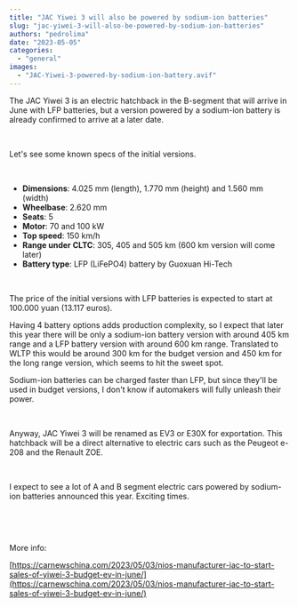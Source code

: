 ```yaml
---
title: "JAC Yiwei 3 will also be powered by sodium-ion batteries"
slug: "jac-yiwei-3-will-also-be-powered-by-sodium-ion-batteries"
authors: "pedrolima"
date: "2023-05-05"
categories: 
  - "general"
images: 
  - "JAC-Yiwei-3-powered-by-sodium-ion-battery.avif"
---
```


The JAC Yiwei 3 is an electric hatchback in the B-segment that will arrive in June with LFP batteries, but a version powered by a sodium-ion battery is already confirmed to arrive at a later date.

 

Let's see some known specs of the initial versions.

 

- **Dimensions**: 4.025 mm (length), 1.770 mm (height) and 1.560 mm (width)
- **Wheelbase**: 2.620 mm
- **Seats**: 5
- **Motor**: 70 and 100 kW
- **Top speed**: 150 km/h
- **Range under CLTC**: 305, 405 and 505 km (600 km version will come later)
- **Battery type**: LFP (LiFePO4) battery by Guoxuan Hi-Tech

 

The price of the initial versions with LFP batteries is expected to start at 100.000 yuan (13.117 euros).

Having 4 battery options adds production complexity, so I expect that later this year there will be only a sodium-ion battery version with around 405 km range and a LFP battery version with around 600 km range. Translated to WLTP this would be around 300 km for the budget version and 450 km for the long range version, which seems to hit the sweet spot.

Sodium-ion batteries can be charged faster than LFP, but since they'll be used in budget versions, I don't know if automakers will fully unleash their power.

 

Anyway, JAC Yiwei 3 will be renamed as EV3 or E30X for exportation. This hatchback will be a direct alternative to electric cars such as the Peugeot e-208 and the Renault ZOE.

 

I expect to see a lot of A and B segment electric cars powered by sodium-ion batteries announced this year. Exciting times.

 

 

More info:

[https://carnewschina.com/2023/05/03/nios-manufacturer-jac-to-start-sales-of-yiwei-3-budget-ev-in-june/](https://carnewschina.com/2023/05/03/nios-manufacturer-jac-to-start-sales-of-yiwei-3-budget-ev-in-june/)
